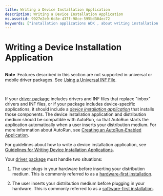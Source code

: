 ```yaml
---
title: Writing a Device Installation Application
description: Writing a Device Installation Application
ms.assetid: 9927e2e0-6c8e-437f-98ce-595bd304ec72
keywords: ["installation applications WDK , about writing installation applications", "device installation applications WDK , about writing installation applications", "Device setup WDK device installations , writing installation applications", "installing devices WDK , writing installation applications", "writing device installation applications", "installation applications WDK", "device installation applications WDK", "applications WDK device installation", "device installations WDK , applications"]
---
```


# Writing a Device Installation Application


## <a href="" id="ddk-writing-a-device-installation-application-dg"></a>


**Note**  Features described in this section are not supported in universal or mobile driver packages. See [Using a Universal INF File](using-a-configurable-inf-file.md).

 

If your [driver package](driver-packages.md) includes drivers and INF files that replace "inbox" drivers and INF files, or if your package includes device-specific applications, it should include a [*device installation application*](https://msdn.microsoft.com/library/windows/hardware/ff556277#wdkgloss-device-installation-application) that installs those components. The device installation application and distribution medium should be compatible with AutoRun, so that AutoRun starts the application automatically when a user inserts your distribution medium. For more information about AutoRun, see [Creating an AutoRun-Enabled Application](https://msdn.microsoft.com/library/windows/desktop/cc144206).

For guidelines about how to write a device installation application, see [Guidelines for Writing Device Installation Applications](guidelines-for-writing-device-installation-applications.md).

Your [driver package](driver-packages.md) must handle two situations:

1.  The user plugs in your hardware before inserting your distribution medium. This is commonly referred to as a [hardware-first installation](hardware-first-installation.md).

2.  The user inserts your distribution medium before plugging in your hardware. This is commonly referred to as a [software-first installation](software-first-installation.md).

 

 






